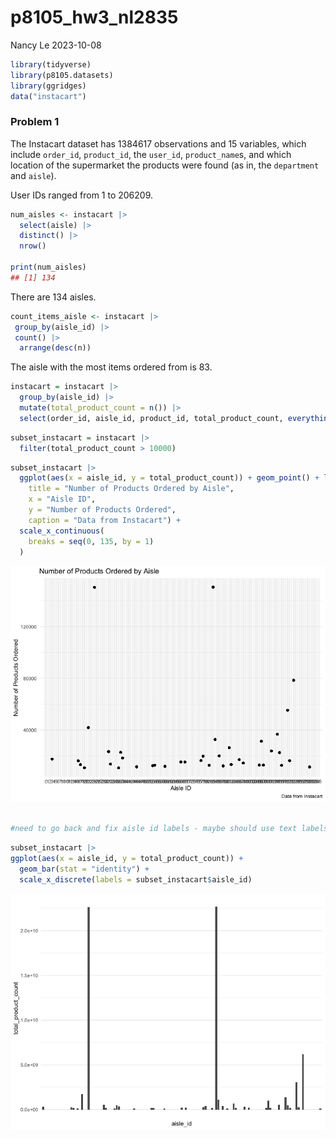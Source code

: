 p8105_hw3_nl2835
================
Nancy Le
2023-10-08

``` r
library(tidyverse)
library(p8105.datasets)
library(ggridges)
data("instacart")
```

### Problem 1

The Instacart dataset has 1384617 observations and 15 variables, which
include `order_id`, `product_id`, the `user_id`, `product_name`s, and
which location of the supermarket the products were found (as in, the
`department` and `aisle`).

User IDs ranged from 1 to 206209.

``` r
num_aisles <- instacart |> 
  select(aisle) |> 
  distinct() |> 
  nrow()

print(num_aisles)
## [1] 134
```

There are 134 aisles.

``` r
count_items_aisle <- instacart |> 
 group_by(aisle_id) |> 
 count() |> 
  arrange(desc(n))
```

The aisle with the most items ordered from is 83.

``` r
instacart = instacart |> 
  group_by(aisle_id) |> 
  mutate(total_product_count = n()) |> 
  select(order_id, aisle_id, product_id, total_product_count, everything())
```

``` r
subset_instacart = instacart |> 
  filter(total_product_count > 10000)
```

``` r
subset_instacart |> 
  ggplot(aes(x = aisle_id, y = total_product_count)) + geom_point() + labs(
    title = "Number of Products Ordered by Aisle",
    x = "Aisle ID",
    y = "Number of Products Ordered",
    caption = "Data from Instacart") +
  scale_x_continuous(
    breaks = seq(0, 135, by = 1)
  )
```

![](p8105_hw3_nl2835_files/figure-gfm/scatterplot%20items%20by%20aisle-1.png)<!-- -->

``` r

#need to go back and fix aisle id labels - maybe should use text labels above just the top 3 product counts?
```

``` r
subset_instacart |> 
ggplot(aes(x = aisle_id, y = total_product_count)) + 
  geom_bar(stat = "identity") + 
  scale_x_discrete(labels = subset_instacart$aisle_id)
```

![](p8105_hw3_nl2835_files/figure-gfm/bar%20plot%20items%20by%20aisle-1.png)<!-- -->

